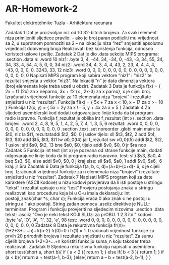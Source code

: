 # AR-Homework-2
Fakultet elektrotehnike Tuzla - Arhitektura racunara

Zadatak 1
Dat je proizvoljan niz od 10 32-bitnih brojeva. Za svaki element niza primijeniti sljedece
pravilo:
– ako je broj paran podijeliti mu vrijednost sa 2, u suprotnom pomnoziti sa 2
– na lokaciju niza “rez” smjestiti apsolutnu vrijednost dobivenog broja
Realizovati bez koristenja funkcija, odnosno koristeci uslove i petlje.
Zadatak 2
Dat je dio .data sekcije MIPS programa:
.section .data
n: .word 10
niz1: .byte 3, 4, -44, 34, -34, 0, -43, -3, 34, 55, 34, 34, 33, 4, 54, 4, 5, 0, 0, 34
niz2: .word 34, 4, 3, 4, 4, 43, 2, 23, 4, 4, 4, 4, -43, 0, 0, 0, 0, 3243, 33, 12
niz3: .word 0, 0, 0, 0, 0, 0, 0, 0, 0, 0, 0, 0, 0, 0, 0, 0, 0, 0, 0, 0
Napisati MIPS program koji sabira vektore “niz1” i “niz2” te rezultat smjesta u vektor “niz3”.
Na lokaciji “n” je data dimenzija vektora (broj elemenata koje treba uzeti u obzir).
Zadatak 3
Data je funkcija f(x) = { 2x + f1 (2x) za x neparno, 3x + f2 (x , 2x-3) za x parno}, x je cijeli broj.
Izračunati vrijednost funkcije za 10 elemenata niza “brojevi” i rezultate smještati u niz
“rezultat”.
Funkcija f1(x) = { 5x + 7 za x < 10, x – 17 za x >= 10 }
Funkcija f2(x, y) = { 5x + 2y za x != 5, y + 4x za x = 5 }
Zadatak 4
Za sljedeci asemblerski kod dodati odgovarajuce linije koda da bi program radio ispravno.
Funkcija f_rezultat je oblika int f_rezultat (int x)
.section .data
brojevi: .word 2, 4, 8, 9, 5, 1, 4, 2, 5, 7, 4, 1, 3, 5, 6
rezultat: .word 0, 0, 0, 0, 0, 0, 0, 0, 0, 0, 0, 0, 0, 0, 0
.section .text
.set noreorder
.globl main
main:
la $t0, niz
la $t1, rezultataddi $t2, $0, 0
j uslov
tijelo:
sll $t3, $t2, 2
add $t4, $t3, $t0
add $t5, $t3, $t1
lw $a0, 0($t4)
jal f_rezultat
sw $v0, 0($t5)
addi $t2, $t2, 1
uslov:
slti $s0, $t2, 13
bne $s0, $0, tijelo
addi $v0, $0, 0
jr $ra
nop
Zadatak 5
Funkcija int test (int x) je pozvana od strane funkcije main, dodati odgovarajuce linije koda
da bi program radio ispravno.
test:
slti $s3, $a0, 4
beq $s3, $0, else
addi $v0, $0, 0
j kraj
else:
sll $s6, $a0, 1
addi $v0, $s6, ​ 6
kraj:
jr $ra
Zadatak 6
Data je funkcija f(a, b, c, d)=(a+b)-(c+d)- 6, x je cijeli broj. Izračunati vrijednost funkcije za n
elemenata niza “brojevi” i rezultate smještati u niz “rezultat”.
Zadatak 7
Napisati MIPS program koji za date karaktere (ASCII kodove) u nizu kodovi
provjerava da li isti postoje u stringu “tekst” i rezultat upisuje u niz “test”.Provjeru postojanja znaka u stringu realizovati kao proceduru koja bi u C-u imala
deklaraciju:
int postoji_znak(char *s, char c);
Funkcija vraća 0 ako znak c ne postoji u stringu a 1 ako postoji. String zadan
pomocu .asciiz direktive je NULL-terminiran. Program i funkciju provjeriti na
sljedecim nizovima:
.section .data
tekst: .asciiz "Ovo je neki tekst KOJI SLUzi za prOBU. 1 2 3 itd."
kodovi: .byte 'a', 'O', 'A', '1', 32, 'e', 98
test: .word 0, 0, 0, 0, 0, 0, 0, 0, 0, 0, 0, 0, 0, 0, 0, 0, 0, 0, 0, 0
Zadatak 8
Data je rekurzivna funkcija
fr(n)=(1+2+3+...+n)+fr(n-2)
fr(0)=0 i fr(1) = 1.
Izračunati vrijednost funkcije za prvih 20 prirodnih brojeva i rezultate smještati u niz
“rezultat”. Za sumu cijelih brojeva 1+2+3+...+n koristiti funkciju suma_n koju takoder treba
realizovati.
Zadatak 9
Sljedecu rekurzivnu funkciju napisati u asembleru.
short test(short a, short b){
if ( a < 2 ){
return 1;
}
else if( b < 3 ){
return 1;
}
if (a < b){
return a + test(a-1, b-3);
}else{
return a – b + test(a-2, b-1);
}
}
